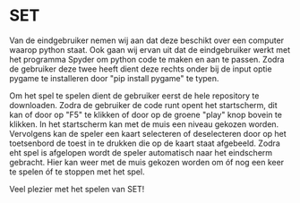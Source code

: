 # SET

Van de eindgebruiker nemen wij aan dat deze beschikt over een computer waarop python staat. Ook gaan wij ervan uit dat de eindgebruiker werkt met het programma Spyder om python code te maken en aan te passen. Zodra de gebruiker deze twee heeft dient deze rechts onder bij de input optie pygame te installeren door "pip install pygame" te typen.

Om het spel te spelen dient de gebruiker eerst de hele repository te downloaden. Zodra de gebruiker de code runt opent het startscherm, dit kan of door op "F5" te klikken of door op de groene "play" knop bovein te klikken. In het startscherm kan met de muis een niveau gekozen worden. Vervolgens kan de speler een kaart selecteren of deselecteren door op het toetsenbord de toest in te drukken die op de kaart staat afgebeeld. Zodra eht spel is afgelopen wordt de speler automatisch naar het eindscherm gebracht. Hier kan weer met de muis gekozen worden om óf nog een keer te spelen óf te stoppen met het spel.

Veel plezier met het spelen van SET!
